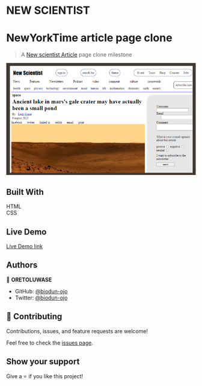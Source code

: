 # NEW SCIENTIST

# NewYorkTime article page clone
> A [New scientist Article](https://www.newscientist.com/article/2286218-ancient-lake-in-marss-gale-crater-may-have-actually-been-a-small-pond/) page clone milestone 

![screenshot](/images/picture.png)

## Built With 
HTML <br> CSS

## Live Demo

[Live Demo link](https://biodun-ojo.github.io/New-Scientist/)

## Authors

👤 **ORETOLUWASE**

- GitHub: [@biodun-ojo](https://github.com/biodun-ojo)
- Twitter: [@biodun-ojo](https://twitter.com/GeexBunny)

## 🤝 Contributing

Contributions, issues, and feature requests are welcome!

Feel free to check the [issues page](https://github.com/biodun-ojo/New-Scientist/issues).

## Show your support

Give a ⭐️ if you like this project!
